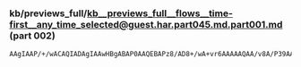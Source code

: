### kb/previews_full/kb__previews_full__flows__time-first__any_time_selected@guest.har.part045.md.part001.md (part 002)

```md
AAgIAAP/+/wACAQIADAgIAAwHBgABAP0AAQEBAPz8/AD8+/wA+vr6AAAAAQAA/v8A/P39AAMEAwACAgIA/gD9AAAAAAAA/v8A
```

```
